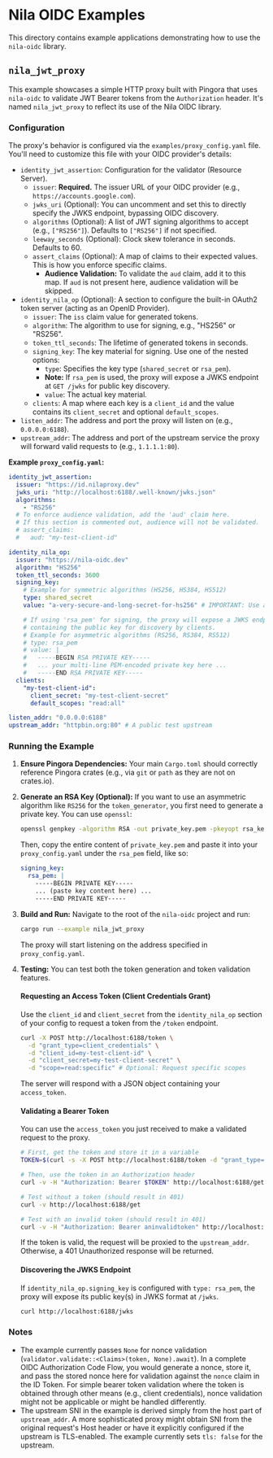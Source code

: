 # Nila OIDC Examples

This directory contains example applications demonstrating how to use the `nila-oidc` library.

## `nila_jwt_proxy`

This example showcases a simple HTTP proxy built with Pingora that uses `nila-oidc` to validate JWT Bearer tokens from the `Authorization` header. It's named `nila_jwt_proxy` to reflect its use of the Nila OIDC library.

### Configuration

The proxy's behavior is configured via the `examples/proxy_config.yaml` file. You'll need to customize this file with your OIDC provider's details:

*   `identity_jwt_assertion`: Configuration for the validator (Resource Server).
    *   `issuer`: **Required.** The issuer URL of your OIDC provider (e.g., `https://accounts.google.com`).
    *   `jwks_uri` (Optional): You can uncomment and set this to directly specify the JWKS endpoint, bypassing OIDC discovery.
    *   `algorithms` (Optional): A list of JWT signing algorithms to accept (e.g., `["RS256"]`). Defaults to `["RS256"]` if not specified.
    *   `leeway_seconds` (Optional): Clock skew tolerance in seconds. Defaults to 60.
    *   `assert_claims` (Optional): A map of claims to their expected values. This is how you enforce specific claims.
        *   **Audience Validation:** To validate the `aud` claim, add it to this map. If `aud` is not present here, audience validation will be skipped.
*   `identity_nila_op` (Optional): A section to configure the built-in OAuth2 token server (acting as an OpenID Provider).
    *   `issuer`: The `iss` claim value for generated tokens.
    *   `algorithm`: The algorithm to use for signing, e.g., "HS256" or "RS256".
    *   `token_ttl_seconds`: The lifetime of generated tokens in seconds.
    *   `signing_key`: The key material for signing. Use one of the nested options:
        *   `type`: Specifies the key type (`shared_secret` or `rsa_pem`).
        *   **Note:** If `rsa_pem` is used, the proxy will expose a JWKS endpoint at `GET /jwks` for public key discovery.
        *   `value`: The actual key material.
    *   `clients`: A map where each key is a `client_id` and the value contains its `client_secret` and optional `default_scopes`.
*   `listen_addr`: The address and port the proxy will listen on (e.g., `0.0.0.0:6188`).
*   `upstream_addr`: The address and port of the upstream service the proxy will forward valid requests to (e.g., `1.1.1.1:80`).

**Example `proxy_config.yaml`:**
```yaml
identity_jwt_assertion:
  issuer: "https://id.nilaproxy.dev"
  jwks_uri: "http://localhost:6188/.well-known/jwks.json"
  algorithms:
    - "RS256"
  # To enforce audience validation, add the 'aud' claim here.
  # If this section is commented out, audience will not be validated.
  # assert_claims:
  #   aud: "my-test-client-id"

identity_nila_op:
  issuer: "https://nila-oidc.dev"
  algorithm: "HS256"
  token_ttl_seconds: 3600
  signing_key:
    # Example for symmetric algorithms (HS256, HS384, HS512)
    type: shared_secret
    value: "a-very-secure-and-long-secret-for-hs256" # IMPORTANT: Use a strong, securely stored secret

    # If using 'rsa_pem' for signing, the proxy will expose a JWKS endpoint at /jwks
    # containing the public key for discovery by clients.
    # Example for asymmetric algorithms (RS256, RS384, RS512)
    # type: rsa_pem
    # value: |
    #   -----BEGIN RSA PRIVATE KEY-----
    #   ... your multi-line PEM-encoded private key here ...
    #   -----END RSA PRIVATE KEY-----
  clients:
    "my-test-client-id":
      client_secret: "my-test-client-secret"
      default_scopes: "read:all"

listen_addr: "0.0.0.0:6188"
upstream_addr: "httpbin.org:80" # A public test upstream
```

### Running the Example

1.  **Ensure Pingora Dependencies:** Your main `Cargo.toml` should correctly reference Pingora crates (e.g., via `git` or `path` as they are not on crates.io).

2.  **Generate an RSA Key (Optional):**
    If you want to use an asymmetric algorithm like `RS256` for the `token_generator`, you first need to generate a private key. You can use `openssl`:
    ```bash
    openssl genpkey -algorithm RSA -out private_key.pem -pkeyopt rsa_keygen_bits:2048
    ```
    Then, copy the entire content of `private_key.pem` and paste it into your `proxy_config.yaml` under the `rsa_pem` field, like so:
    ```yaml
    signing_key:
      rsa_pem: |
        -----BEGIN PRIVATE KEY-----
        ... (paste key content here) ...
        -----END PRIVATE KEY-----
    ```

3.  **Build and Run:**
    Navigate to the root of the `nila-oidc` project and run:
    ```bash
    cargo run --example nila_jwt_proxy
    ```
    The proxy will start listening on the address specified in `proxy_config.yaml`.

4.  **Testing:**
    You can test both the token generation and token validation features.

    #### Requesting an Access Token (Client Credentials Grant)
    Use the `client_id` and `client_secret` from the `identity_nila_op` section of your config to request a token from the `/token` endpoint.
    ```bash
    curl -X POST http://localhost:6188/token \
      -d "grant_type=client_credentials" \
      -d "client_id=my-test-client-id" \
      -d "client_secret=my-test-client-secret" \
      -d "scope=read:specific" # Optional: Request specific scopes
    ```
    The server will respond with a JSON object containing your `access_token`.

    #### Validating a Bearer Token
    You can use the `access_token` you just received to make a validated request to the proxy.
    ```bash
    # First, get the token and store it in a variable
    TOKEN=$(curl -s -X POST http://localhost:6188/token -d "grant_type=client_credentials" -d "client_id=my-test-client-id" -d "client_secret=my-test-client-secret" | jq -r .access_token)

    # Then, use the token in an Authorization header
    curl -v -H "Authorization: Bearer $TOKEN" http://localhost:6188/get

    # Test without a token (should result in 401)
    curl -v http://localhost:6188/get

    # Test with an invalid token (should result in 401)
    curl -v -H "Authorization: Bearer aninvalidtoken" http://localhost:6188/get
    ```
    If the token is valid, the request will be proxied to the `upstream_addr`. Otherwise, a 401 Unauthorized response will be returned.

    #### Discovering the JWKS Endpoint
    If `identity_nila_op.signing_key` is configured with `type: rsa_pem`, the proxy will expose its public key(s) in JWKS format at `/jwks`.
    ```bash
    curl http://localhost:6188/jwks
    ```

### Notes
*   The example currently passes `None` for nonce validation (`validator.validate::<Claims>(token, None).await`). In a complete OIDC Authorization Code Flow, you would generate a nonce, store it, and pass the stored nonce here for validation against the `nonce` claim in the ID Token. For simple bearer token validation where the token is obtained through other means (e.g., client credentials), nonce validation might not be applicable or might be handled differently.
*   The upstream SNI in the example is derived simply from the host part of `upstream_addr`. A more sophisticated proxy might obtain SNI from the original request's Host header or have it explicitly configured if the upstream is TLS-enabled. The example currently sets `tls: false` for the upstream.